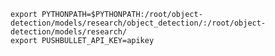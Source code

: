     export PYTHONPATH=$PYTHONPATH:/root/object-detection/models/research/object_detection/:/root/object-detection/models/research/
    export PUSHBULLET_API_KEY=apikey
